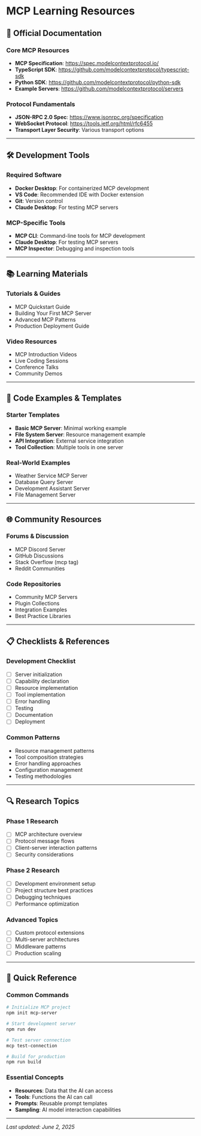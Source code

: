# MCP Learning Resources

## 📖 Official Documentation

### Core MCP Resources
- **MCP Specification**: https://spec.modelcontextprotocol.io/
- **TypeScript SDK**: https://github.com/modelcontextprotocol/typescript-sdk
- **Python SDK**: https://github.com/modelcontextprotocol/python-sdk
- **Example Servers**: https://github.com/modelcontextprotocol/servers

### Protocol Fundamentals
- **JSON-RPC 2.0 Spec**: https://www.jsonrpc.org/specification
- **WebSocket Protocol**: https://tools.ietf.org/html/rfc6455
- **Transport Layer Security**: Various transport options

---

## 🛠️ Development Tools

### Required Software
- **Docker Desktop**: For containerized MCP development
- **VS Code**: Recommended IDE with Docker extension
- **Git**: Version control
- **Claude Desktop**: For testing MCP servers

### MCP-Specific Tools
- **MCP CLI**: Command-line tools for MCP development
- **Claude Desktop**: For testing MCP servers
- **MCP Inspector**: Debugging and inspection tools

---

## 📚 Learning Materials

### Tutorials & Guides
- MCP Quickstart Guide
- Building Your First MCP Server
- Advanced MCP Patterns
- Production Deployment Guide

### Video Resources
- MCP Introduction Videos
- Live Coding Sessions
- Conference Talks
- Community Demos

---

## 🔧 Code Examples & Templates

### Starter Templates
- **Basic MCP Server**: Minimal working example
- **File System Server**: Resource management example
- **API Integration**: External service integration
- **Tool Collection**: Multiple tools in one server

### Real-World Examples
- Weather Service MCP Server
- Database Query Server
- Development Assistant Server
- File Management Server

---

## 🌐 Community Resources

### Forums & Discussion
- MCP Discord Server
- GitHub Discussions
- Stack Overflow (mcp tag)
- Reddit Communities

### Code Repositories
- Community MCP Servers
- Plugin Collections
- Integration Examples
- Best Practice Libraries

---

## 📋 Checklists & References

### Development Checklist
- [ ] Server initialization
- [ ] Capability declaration
- [ ] Resource implementation
- [ ] Tool implementation
- [ ] Error handling
- [ ] Testing
- [ ] Documentation
- [ ] Deployment

### Common Patterns
- Resource management patterns
- Tool composition strategies
- Error handling approaches
- Configuration management
- Testing methodologies

---

## 🔍 Research Topics

### Phase 1 Research
- [ ] MCP architecture overview
- [ ] Protocol message flows
- [ ] Client-server interaction patterns
- [ ] Security considerations

### Phase 2 Research
- [ ] Development environment setup
- [ ] Project structure best practices
- [ ] Debugging techniques
- [ ] Performance optimization

### Advanced Topics
- [ ] Custom protocol extensions
- [ ] Multi-server architectures
- [ ] Middleware patterns
- [ ] Production scaling

---

## 🎯 Quick Reference

### Common Commands
```bash
# Initialize MCP project
npm init mcp-server

# Start development server
npm run dev

# Test server connection
mcp test-connection

# Build for production
npm run build
```

### Essential Concepts
- **Resources**: Data that the AI can access
- **Tools**: Functions the AI can call
- **Prompts**: Reusable prompt templates
- **Sampling**: AI model interaction capabilities

---

*Last updated: June 2, 2025*
